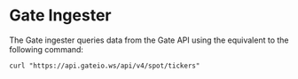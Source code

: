 # Gate Ingester

The Gate ingester queries data from the Gate API
using the equivalent to the following command:

```shell
curl "https://api.gateio.ws/api/v4/spot/tickers"
```
